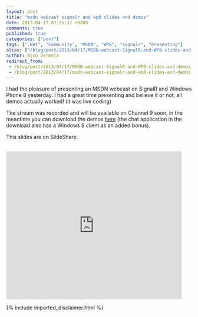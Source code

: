 ```yaml
---
layout: post
title: "msdn webcast signalr and wp8 slides and demos"
date: 2013-04-17 07:55:17 +0200
comments: true
published: true
categories: ["post"]
tags: [".Net", "Community", "MSDN", "WP8", "signalr", "Presenting"]
alias: ["/blog/post/2013/04/17/MSDN-webcast-SignalR-and-WP8-slides-and-demos.aspx", "/blog/post/2013/04/17/msdn-webcast-signalr-and-wp8-slides-and-demos.aspx"]
author: Nico Vermeir
redirect_from:
 - /blog/post/2013/04/17/MSDN-webcast-SignalR-and-WP8-slides-and-demos.aspx
 - /blog/post/2013/04/17/msdn-webcast-signalr-and-wp8-slides-and-demos.aspx
---
```

<p>I had the pleasure of presenting an MSDN webcast on SignalR and Windows Phone 8 yesterday. I had a great time presenting and believe it or not, all demos actually worked! (it was live coding)</p>  <p>The stream was recorded and will be available on Channel 9 soon, in the meantime you can download the demos <a href="http://sdrv.ms/YSWol6" target="_blank">here</a> (the chat application in the download also has a Windows 8 client as an added bonus).</p>  <p>This slides are on SlideShare.</p> <br /> <iframe height="400" marginheight="0" src="http://www.slideshare.net/slideshow/embed_code/18973642" frameborder="0" width="476" marginwidth="0" scrolling="no"></iframe><script type="text/javascript"><!--
google_ad_client = "ca-pub-2343948435149147";
/* spikie.be underpost */
google_ad_slot = "9230774310";
google_ad_width = 468;
google_ad_height = 60;
//-->
</script><script type="text/javascript" src="http://pagead2.googlesyndication.com/pagead/show_ads.js">
</script>
{% include imported_disclaimer.html %}
